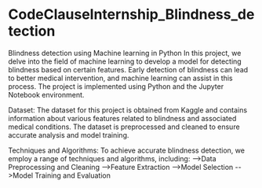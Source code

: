 # CodeClauseInternship_Blindness_detection
Blindness detection  using Machine learning in Python
In this project, we delve into the field of machine learning to develop a model for detecting blindness based on certain features. Early detection of blindness can lead to better medical intervention, and machine learning can assist in this process. The project is implemented using Python and the Jupyter Notebook environment.

Dataset:
The dataset for this project is obtained from Kaggle and contains information about various features related to blindness and associated medical conditions. The dataset is preprocessed and cleaned to ensure accurate analysis and model training.

Techniques and Algorithms:
To achieve accurate blindness detection, we employ a range of techniques and algorithms, including:
-->Data Preprocessing and Cleaning
-->Feature Extraction
-->Model Selection
-->Model Training and Evaluation
